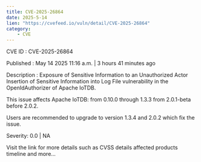 ```yaml
---
title: CVE-2025-26864
date: 2025-5-14
lien: "https://cvefeed.io/vuln/detail/CVE-2025-26864"
category:
    - CVE
---
```


CVE ID : CVE-2025-26864

Published :  May 14
2025
11:16 a.m. | 3 hours
41 minutes ago

Description : Exposure of Sensitive Information to an Unauthorized Actor
Insertion of Sensitive Information into Log File vulnerability in the OpenIdAuthorizer of Apache IoTDB.

This issue affects Apache IoTDB: from 0.10.0 through 1.3.3
from 2.0.1-beta before 2.0.2.

Users are recommended to upgrade to version 1.3.4 and 2.0.2
which fix the issue.

Severity: 0.0 | NA

Visit the link for more details
such as CVSS details
affected products
timeline
and more...

